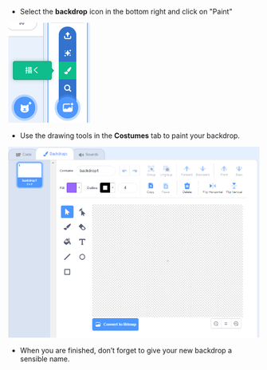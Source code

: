 + Select the **backdrop** icon in the bottom right and click on "Paint"

![paint new backdrop](images/paint_backdrop_icon.png)

+ Use the drawing tools in the **Costumes** tab to paint your backdrop.

![drawing tools](images/paint_tools.png)

+ When you are finished, don’t forget to give your new backdrop a sensible name.